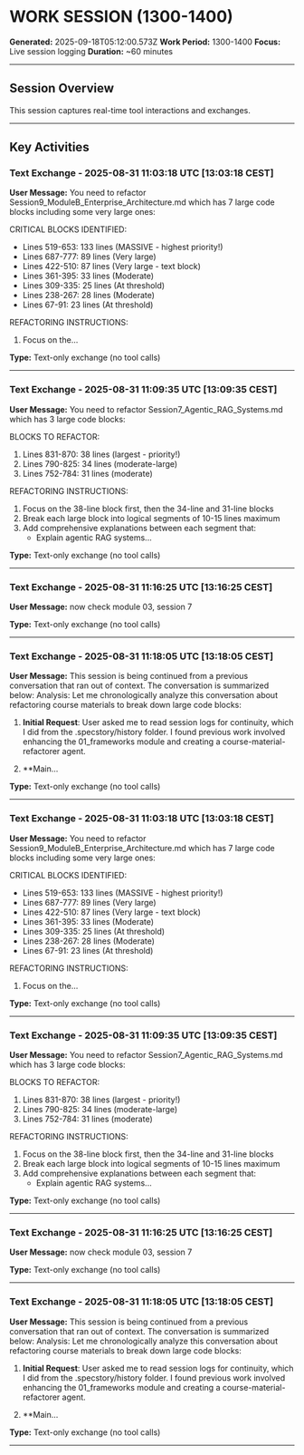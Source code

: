 # WORK SESSION (1300-1400)

**Generated:** 2025-09-18T05:12:00.573Z
**Work Period:** 1300-1400
**Focus:** Live session logging
**Duration:** ~60 minutes

---

## Session Overview

This session captures real-time tool interactions and exchanges.

---

## Key Activities

### Text Exchange - 2025-08-31 11:03:18 UTC [13:03:18 CEST]

**User Message:** You need to refactor Session9_ModuleB_Enterprise_Architecture.md which has 7 large code blocks including some very large ones:

CRITICAL BLOCKS IDENTIFIED:
- Lines 519-653: 133 lines (MASSIVE - highest priority!)
- Lines 687-777: 89 lines (Very large)
- Lines 422-510: 87 lines (Very large - text block)
- Lines 361-395: 33 lines (Moderate)
- Lines 309-335: 25 lines (At threshold)
- Lines 238-267: 28 lines (Moderate)
- Lines 67-91: 23 lines (At threshold)

REFACTORING INSTRUCTIONS:
1. Focus on the...

**Type:** Text-only exchange (no tool calls)

---

### Text Exchange - 2025-08-31 11:09:35 UTC [13:09:35 CEST]

**User Message:** You need to refactor Session7_Agentic_RAG_Systems.md which has 3 large code blocks:

BLOCKS TO REFACTOR:
1. Lines 831-870: 38 lines (largest - priority!)
2. Lines 790-825: 34 lines (moderate-large)
3. Lines 752-784: 31 lines (moderate)

REFACTORING INSTRUCTIONS:
1. Focus on the 38-line block first, then the 34-line and 31-line blocks
2. Break each large block into logical segments of 10-15 lines maximum
3. Add comprehensive explanations between each segment that:
   - Explain agentic RAG systems...

**Type:** Text-only exchange (no tool calls)

---

### Text Exchange - 2025-08-31 11:16:25 UTC [13:16:25 CEST]

**User Message:** now check module 03, session 7

**Type:** Text-only exchange (no tool calls)

---

### Text Exchange - 2025-08-31 11:18:05 UTC [13:18:05 CEST]

**User Message:** This session is being continued from a previous conversation that ran out of context. The conversation is summarized below:
Analysis:
Let me chronologically analyze this conversation about refactoring course materials to break down large code blocks:

1. **Initial Request**: User asked me to read session logs for continuity, which I did from the .specstory/history folder. I found previous work involved enhancing the 01_frameworks module and creating a course-material-refactorer agent.

2. **Main...

**Type:** Text-only exchange (no tool calls)

---

### Text Exchange - 2025-08-31 11:03:18 UTC [13:03:18 CEST]

**User Message:** You need to refactor Session9_ModuleB_Enterprise_Architecture.md which has 7 large code blocks including some very large ones:

CRITICAL BLOCKS IDENTIFIED:
- Lines 519-653: 133 lines (MASSIVE - highest priority!)
- Lines 687-777: 89 lines (Very large)
- Lines 422-510: 87 lines (Very large - text block)
- Lines 361-395: 33 lines (Moderate)
- Lines 309-335: 25 lines (At threshold)
- Lines 238-267: 28 lines (Moderate)
- Lines 67-91: 23 lines (At threshold)

REFACTORING INSTRUCTIONS:
1. Focus on the...

**Type:** Text-only exchange (no tool calls)

---

### Text Exchange - 2025-08-31 11:09:35 UTC [13:09:35 CEST]

**User Message:** You need to refactor Session7_Agentic_RAG_Systems.md which has 3 large code blocks:

BLOCKS TO REFACTOR:
1. Lines 831-870: 38 lines (largest - priority!)
2. Lines 790-825: 34 lines (moderate-large)
3. Lines 752-784: 31 lines (moderate)

REFACTORING INSTRUCTIONS:
1. Focus on the 38-line block first, then the 34-line and 31-line blocks
2. Break each large block into logical segments of 10-15 lines maximum
3. Add comprehensive explanations between each segment that:
   - Explain agentic RAG systems...

**Type:** Text-only exchange (no tool calls)

---

### Text Exchange - 2025-08-31 11:16:25 UTC [13:16:25 CEST]

**User Message:** now check module 03, session 7

**Type:** Text-only exchange (no tool calls)

---

### Text Exchange - 2025-08-31 11:18:05 UTC [13:18:05 CEST]

**User Message:** This session is being continued from a previous conversation that ran out of context. The conversation is summarized below:
Analysis:
Let me chronologically analyze this conversation about refactoring course materials to break down large code blocks:

1. **Initial Request**: User asked me to read session logs for continuity, which I did from the .specstory/history folder. I found previous work involved enhancing the 01_frameworks module and creating a course-material-refactorer agent.

2. **Main...

**Type:** Text-only exchange (no tool calls)

---

